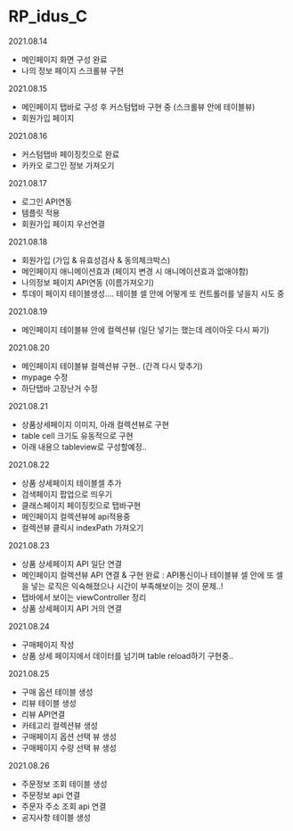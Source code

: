 # RP_idus_C

2021.08.14
- 메인페이지 화면 구성 완료
- 나의 정보 페이지 스크롤뷰 구현

2021.08.15
- 메인페이지 탭바로 구성 후 커스텀탭바 구현 중 (스크롤뷰 안에 테이블뷰)
- 회원가입 페이지

2021.08.16
- 커스텀탭바 페이징킷으로 완료
- 카카오 로그인 정보 가져오기

2021.08.17
- 로그인 API연동
- 템플릿 적용
- 회원가입 페이지 우선연결

2021.08.18
- 회원가입 (가입 & 유효성검사 & 동의체크박스)
- 메인페이지 애니메이션효과 (페이지 변경 시 애니메이션효과 없애야함)
- 나의정보 페이지 API연동 (이름가져오기)
- 투데이 페이지 테이블생성.... 테이블 셀 안에 어떻게 또 컨트롤러를 넣을지 시도 중

2021.08.19
- 메인페이지 테이블뷰 안에 컬렉션뷰
  (일단 넣기는 했는데 레이아웃 다시 짜기)

2021.08.20
- 메인페이지 테이블뷰 컬렉션뷰 구현..
 (간격 다시 맞추기)
- mypage 수정
- 하단탭바 고장난거 수정

2021.08.21
- 상품상세페이지 이미지, 아래 컬렉션뷰로 구현
- table cell 크기도 유동적으로 구현
- 아래 내용으 tableview로 구성할예정..

2021.08.22
- 상품 상세페이지 테이블셀 추가
- 검색페이지 팝업으로 띄우기
- 클래스페이지 페이징킷으로 탭바구현
- 메인페이지 컬렉션뷰에 api적용중
- 컬렉션뷰 클릭시 indexPath 가져오기

2021.08.23
- 상품 상세페이지 API 일단 연결
- 메인페이지 컬렉션뷰 API 연결 & 구현 완료
: API통신이나 테이블뷰 셀 안에 또 셀을 넣는 로직은 익숙해졌으나 시간이 부족해보이는 것이 문제..!
- 탭바에서 보이는 viewController 정리
- 상품 상세페이지 API 거의 연결

2021.08.24
- 구매페이지 작성
- 상품 상세 페이지에서 데이터를 넘기며 table reload하기 구현중..

2021.08.25
- 구매 옵션 테이블 생성
- 리뷰 테이블 생성 
- 리뷰 API연결
- 카테고리 컬렉션뷰 생성
- 구매페이지 옵션 선택 뷰 생성
- 구매페이지 수량 선택 뷰 생성

2021.08.26
- 주문정보 조회 테이블 생성
- 주문정보 api 연결
- 주문자 주소 조회 api 연결
- 공지사항 테이블 생성
